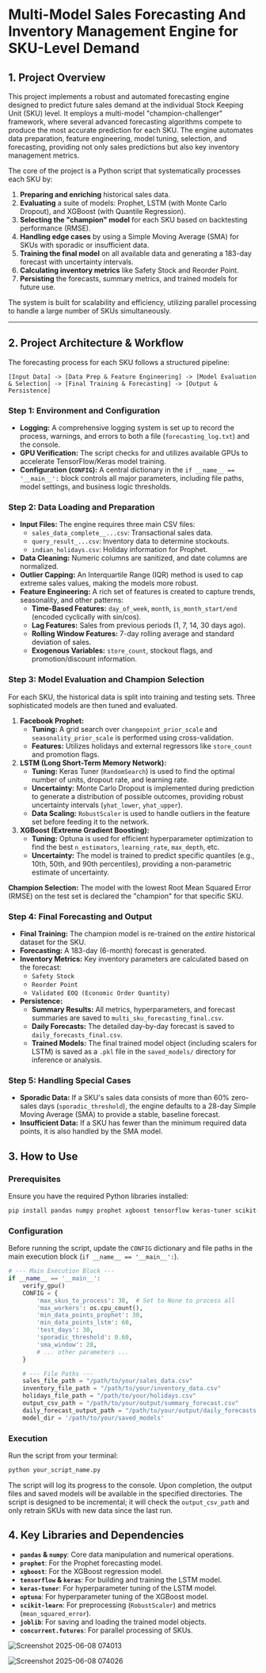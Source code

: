 # Multi-Model Sales Forecasting And Inventory Management Engine for SKU-Level Demand

## 1. Project Overview

This project implements a robust and automated forecasting engine designed to predict future sales demand at the individual Stock Keeping Unit (SKU) level. It employs a multi-model "champion-challenger" framework, where several advanced forecasting algorithms compete to produce the most accurate prediction for each SKU. The engine automates data preparation, feature engineering, model tuning, selection, and forecasting, providing not only sales predictions but also key inventory management metrics.

The core of the project is a Python script that systematically processes each SKU by:

1.  **Preparing and enriching** historical sales data.
2.  **Evaluating** a suite of models: Prophet, LSTM (with Monte Carlo Dropout), and XGBoost (with Quantile Regression).
3.  **Selecting the "champion" model** for each SKU based on backtesting performance (RMSE).
4.  **Handling edge cases** by using a Simple Moving Average (SMA) for SKUs with sporadic or insufficient data.
5.  **Training the final model** on all available data and generating a 183-day forecast with uncertainty intervals.
6.  **Calculating inventory metrics** like Safety Stock and Reorder Point.
7.  **Persisting** the forecasts, summary metrics, and trained models for future use.

The system is built for scalability and efficiency, utilizing parallel processing to handle a large number of SKUs simultaneously.

---

## 2. Project Architecture & Workflow

The forecasting process for each SKU follows a structured pipeline:

```
[Input Data] -> [Data Prep & Feature Engineering] -> [Model Evaluation & Selection] -> [Final Training & Forecasting] -> [Output & Persistence]
```

### Step 1: Environment and Configuration

* **Logging:** A comprehensive logging system is set up to record the process, warnings, and errors to both a file (`forecasting_log.txt`) and the console.
* **GPU Verification:** The script checks for and utilizes available GPUs to accelerate TensorFlow/Keras model training.
* **Configuration (`CONFIG`):** A central dictionary in the `if __name__ == '__main__':` block controls all major parameters, including file paths, model settings, and business logic thresholds.

### Step 2: Data Loading and Preparation

* **Input Files:** The engine requires three main CSV files:
    * `sales_data_complete__...csv`: Transactional sales data.
    * `query_result_...csv`: Inventory data to determine stockouts.
    * `indian_holidays.csv`: Holiday information for Prophet.
* **Data Cleaning:** Numeric columns are sanitized, and date columns are normalized.
* **Outlier Capping:** An Interquartile Range (IQR) method is used to cap extreme sales values, making the models more robust.
* **Feature Engineering:** A rich set of features is created to capture trends, seasonality, and other patterns:
    * **Time-Based Features:** `day_of_week`, `month`, `is_month_start/end` (encoded cyclically with sin/cos).
    * **Lag Features:** Sales from previous periods (1, 7, 14, 30 days ago).
    * **Rolling Window Features:** 7-day rolling average and standard deviation of sales.
    * **Exogenous Variables:** `store_count`, stockout flags, and promotion/discount information.

### Step 3: Model Evaluation and Champion Selection

For each SKU, the historical data is split into training and testing sets. Three sophisticated models are then tuned and evaluated.

1.  **Facebook Prophet:**
    * **Tuning:** A grid search over `changepoint_prior_scale` and `seasonality_prior_scale` is performed using cross-validation.
    * **Features:** Utilizes holidays and external regressors like `store_count` and promotion flags.
2.  **LSTM (Long Short-Term Memory Network):**
    * **Tuning:** Keras Tuner (`RandomSearch`) is used to find the optimal number of units, dropout rate, and learning rate.
    * **Uncertainty:** Monte Carlo Dropout is implemented during prediction to generate a distribution of possible outcomes, providing robust uncertainty intervals (`yhat_lower`, `yhat_upper`).
    * **Data Scaling:** `RobustScaler` is used to handle outliers in the feature set before feeding it to the network.
3.  **XGBoost (Extreme Gradient Boosting):**
    * **Tuning:** Optuna is used for efficient hyperparameter optimization to find the best `n_estimators`, `learning_rate`, `max_depth`, etc.
    * **Uncertainty:** The model is trained to predict specific quantiles (e.g., 10th, 50th, and 90th percentiles), providing a non-parametric estimate of uncertainty.

**Champion Selection:** The model with the lowest Root Mean Squared Error (RMSE) on the test set is declared the "champion" for that specific SKU.

### Step 4: Final Forecasting and Output

* **Final Training:** The champion model is re-trained on the *entire* historical dataset for the SKU.
* **Forecasting:** A 183-day (6-month) forecast is generated.
* **Inventory Metrics:** Key inventory parameters are calculated based on the forecast:
    * `Safety Stock`
    * `Reorder Point`
    * `Validated EOQ (Economic Order Quantity)`
* **Persistence:**
    * **Summary Results:** All metrics, hyperparameters, and forecast summaries are saved to `multi_sku_forecasting_final.csv`.
    * **Daily Forecasts:** The detailed day-by-day forecast is saved to `daily_forecasts_final.csv`.
    * **Trained Models:** The final trained model object (including scalers for LSTM) is saved as a `.pkl` file in the `saved_models/` directory for inference or analysis.

### Step 5: Handling Special Cases

* **Sporadic Data:** If a SKU's sales data consists of more than 60% zero-sales days (`sporadic_threshold`), the engine defaults to a 28-day Simple Moving Average (SMA) to provide a stable, baseline forecast.
* **Insufficient Data:** If a SKU has fewer than the minimum required data points, it is also handled by the SMA model.

## 3. How to Use

### Prerequisites

Ensure you have the required Python libraries installed:

```bash
pip install pandas numpy prophet xgboost tensorflow keras-tuner scikit-learn scipy optuna joblib
```

### Configuration

Before running the script, update the `CONFIG` dictionary and file paths in the main execution block (`if __name__ == '__main__':`).

```python
# --- Main Execution Block ---
if __name__ == '__main__':
    verify_gpu()
    CONFIG = {
        'max_skus_to_process': 30,  # Set to None to process all
        'max_workers': os.cpu_count(),
        'min_data_points_prophet': 30,
        'min_data_points_lstm': 60,
        'test_days': 30,
        'sporadic_threshold': 0.60,
        'sma_window': 28,
        # ... other parameters ...
    }

    # --- File Paths ---
    sales_file_path = "/path/to/your/sales_data.csv"
    inventory_file_path = "/path/to/your/inventory_data.csv"
    holidays_file_path = "/path/to/your/holidays.csv"
    output_csv_path = "/path/to/your/output/summary_forecast.csv"
    daily_forecast_output_path = "/path/to/your/output/daily_forecasts.csv"
    model_dir = '/path/to/your/saved_models'
```

### Execution

Run the script from your terminal:

```bash
python your_script_name.py
```

The script will log its progress to the console. Upon completion, the output files and saved models will be available in the specified directories. The script is designed to be incremental; it will check the `output_csv_path` and only retrain SKUs with new data since the last run.

## 4. Key Libraries and Dependencies

* **`pandas` & `numpy`**: Core data manipulation and numerical operations.
* **`prophet`**: For the Prophet forecasting model.
* **`xgboost`**: For the XGBoost regression model.
* **`tensorflow` & `keras`**: For building and training the LSTM model.
* **`keras-tuner`**: For hyperparameter tuning of the LSTM model.
* **`optuna`**: For hyperparameter tuning of the XGBoost model.
* **`scikit-learn`**: For preprocessing (`RobustScaler`) and metrics (`mean_squared_error`).
* **`joblib`**: For saving and loading the trained model objects.
* **`concurrent.futures`**: For parallel processing of SKUs.

![Screenshot 2025-06-08 074013](https://github.com/user-attachments/assets/abbb6e2f-0c85-4a5f-b595-1cf14fe4df16)

![Screenshot 2025-06-08 074026](https://github.com/user-attachments/assets/4f81a976-107b-4c46-92a1-2e4089379919)
  
